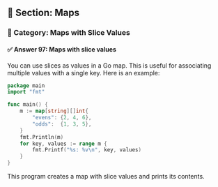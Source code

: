 ## 📘 Section: Maps  
### 🔹 Category: Maps with Slice Values  
#### ✅ Answer 97: Maps with slice values

You can use slices as values in a Go map. This is useful for associating multiple values with a single key. Here is an example:

```go
package main
import "fmt"

func main() {
    m := map[string][]int{
        "evens": {2, 4, 6},
        "odds":  {1, 3, 5},
    }
    fmt.Println(m)
    for key, values := range m {
        fmt.Printf("%s: %v\n", key, values)
    }
}
```

This program creates a map with slice values and prints its contents.
